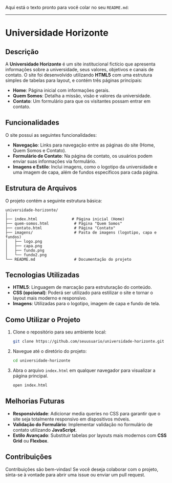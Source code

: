 Aqui está o texto pronto para você colar no seu `README.md`:

---

# Universidade Horizonte

## Descrição
A **Universidade Horizonte** é um site institucional fictício que apresenta informações sobre a universidade, seus valores, objetivos e canais de contato. O site foi desenvolvido utilizando **HTML5** com uma estrutura simples de tabelas para layout, e contém três páginas principais:
- **Home**: Página inicial com informações gerais.
- **Quem Somos**: Detalha a missão, visão e valores da universidade.
- **Contato**: Um formulário para que os visitantes possam entrar em contato.

## Funcionalidades
O site possui as seguintes funcionalidades:
- **Navegação**: Links para navegação entre as páginas do site (Home, Quem Somos e Contato).
- **Formulário de Contato**: Na página de contato, os usuários podem enviar suas informações via formulário.
- **Imagens e Estilo**: Inclui imagens, como o logotipo da universidade e uma imagem de capa, além de fundos específicos para cada página.

## Estrutura de Arquivos
O projeto contém a seguinte estrutura básica:

```
universidade-horizonte/
│
├── index.html               # Página inicial (Home)
├── quem-somos.html           # Página "Quem Somos"
├── contato.html              # Página "Contato"
├── imagens/                  # Pasta de imagens (logotipo, capa e fundos)
│   ├── logo.png
│   ├── capa.png
│   ├── fundo.png
│   └── fundo2.png
└── README.md                 # Documentação do projeto
```

## Tecnologias Utilizadas
- **HTML5**: Linguagem de marcação para estruturação do conteúdo.
- **CSS (opcional)**: Poderá ser utilizado para estilizar o site e tornar o layout mais moderno e responsivo.
- **Imagens**: Utilizadas para o logotipo, imagem de capa e fundo de tela.

## Como Utilizar o Projeto
1. Clone o repositório para seu ambiente local:
   ```bash
   git clone https://github.com/seuusuario/universidade-horizonte.git
   ```
2. Navegue até o diretório do projeto:
   ```bash
   cd universidade-horizonte
   ```
3. Abra o arquivo `index.html` em qualquer navegador para visualizar a página principal.
   ```bash
   open index.html
   ```

## Melhorias Futuras
- **Responsividade**: Adicionar media queries no CSS para garantir que o site seja totalmente responsivo em dispositivos móveis.
- **Validação do Formulário**: Implementar validação no formulário de contato utilizando **JavaScript**.
- **Estilo Avançado**: Substituir tabelas por layouts mais modernos com **CSS Grid** ou **Flexbox**.

## Contribuições
Contribuições são bem-vindas! Se você deseja colaborar com o projeto, sinta-se à vontade para abrir uma issue ou enviar um pull request.
